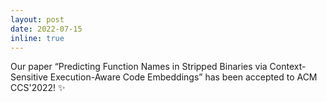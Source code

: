 ```yaml
---
layout: post
date: 2022-07-15
inline: true
---
```


Our paper “Predicting Function Names in Stripped Binaries via
Context-Sensitive Execution-Aware Code Embeddings” has been accepted to ACM CCS'2022! :sparkles: